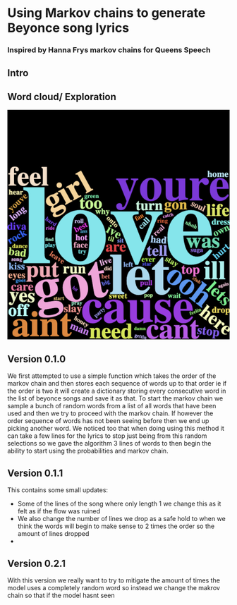 # Using Markov chains to generate Beyonce song lyrics 
### Inspired by Hanna Frys markov chains for Queens Speech 

## Intro

## Word cloud/ Exploration 
![Word Cloud](https://github.com/reneegreezy/Assignment-2-DS/blob/main/output/word%20cloud.png)



## Version 0.1.0 

We first attempted to use a simple function which takes the order of the markov chain and then stores each sequence of words up to that order ie if the order is two it will create a dictionary storing every consecutive word in the list of beyonce songs and save it as that. To start the markov chain we sample a bunch of random words from a list of all words that have been used and then we try to proceed with the markov chain. If however the order sequence of words has not been seeing before then we end up picking another word. We noticed too that when doing using this method it can take a few lines for the lyrics to stop just being from this random selections so we gave the algorithm 3 lines of words to then begin the ability to start using the probabilities and markov chain. 

## Version 0.1.1 

This contains some small updates:
* Some of the lines of the song where only length 1 we change this as it felt as if the flow was ruined 
* We also change the number of lines we drop as a safe hold to when we think the words will begin to make sense to 2 times the order so the amount of lines dropped 
*  

## Version 0.2.1 

With this version we really want to try to mitigate the amount of times the model uses a completely random word so instead we change the makrov chain so that if the model hasnt seen 

